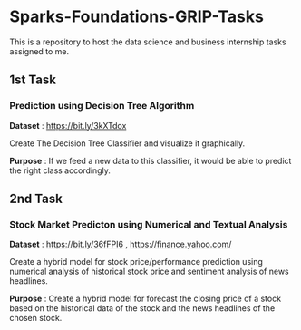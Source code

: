 # Sparks-Foundations-GRIP-Tasks
This is a repository to host the data science and business internship tasks assigned to me. 

## 1st Task
### Prediction using Decision Tree Algorithm
**Dataset** : https://bit.ly/3kXTdox

Create The Decision Tree Classifier and visualize it graphically.

**Purpose** : If we feed a new data to this classifier, it would be able to predict the right class accordingly.



## 2nd Task
### Stock Market Predicton using Numerical and Textual Analysis
**Dataset** : https://bit.ly/36fFPI6 , https://finance.yahoo.com/

Create a hybrid model for stock price/performance prediction using numerical analysis of historical stock price and sentiment analysis of news headlines.

**Purpose** : Create a hybrid model for forecast the closing price of a stock based on the historical data of the stock and the news headlines of the chosen stock.
